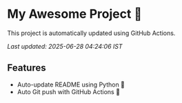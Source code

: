 # My Awesome Project 🚀

This project is automatically updated using GitHub Actions.

_Last updated: 2025-06-28 04:24:06 IST_

## Features
- Auto-update README using Python 🐍
- Auto Git push with GitHub Actions 🤖
